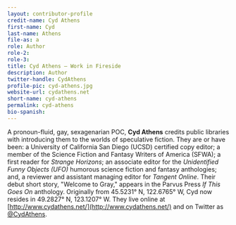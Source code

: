 ```yaml
---
layout: contributor-profile
credit-name: Cyd Athens
first-name: Cyd
last-name: Athens
file-as: a
role: Author
role-2:
role-3:
title: Cyd Athens — Work in Fireside
description: Author
twitter-handle: CydAthens
profile-pic: cyd-athens.jpg
website-url: cydathens.net
short-name: cyd-athens
permalink: cyd-athens
bio-spanish:
---
```

A pronoun-fluid, gay, sexagenarian POC, **Cyd Athens** credits public libraries with introducing them to the worlds of speculative fiction. They are or have been: a University of California San Diego (UCSD) certified copy editor; a member of the Science Fiction and Fantasy Writers of America (SFWA); a first reader for _Strange Horizons_; an associate editor for the _Unidentified Funny Objects (UFO)_ humorous science fiction and fantasy anthologies; and, a reviewer and assistant managing editor for _Tangent Online_. Their debut short story, "Welcome to Gray," appears in the Parvus Press _If This Goes On_ anthology. Originally from 45.5231° N, 122.6765° W, Cyd now resides in 49.2827° N, 123.1207° W. They live online at [http://www.cydathens.net/](http://www.cydathens.net/) and on Twitter as [@CydAthens](https://www.twitter.com/CydAthens).

